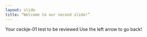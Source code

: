 ```yaml
---
layout: slide
title: “Welcome to our second slide!”
---
```

Your ceckje-01 test to be reviewed
Use the left arrow to go back!

